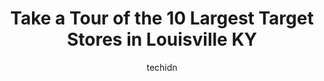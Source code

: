 ---
layout: ampstory
image: https://i0.wp.com/www.depkes.org/wp-content/uploads/2023/06/target-0-in-louisville-ky-1685966281.jpeg?resize=640,853
author: techidn
featured: false
description: Discover the impressive array of Target options in Louisville KY, where you can find 10 of the largest Target establishments in the area. From renowned classics to hidden gems, Louisville KY
title: Take a Tour of the 10 Largest Target Stores in Louisville KY
cover:
   title: Take a Tour of the 10 Largest Target Stores in Louisville KY
   subtitle: Rickpate
   background: https://www.depkes.org/wp-content/uploads/2023/06/target-0-in-louisville-ky-1685966281.jpeg

pages: 
 - layout: thirds
   top: <h1>#1 Target</h1>
   bottom: "<p>Aggressive solicitors make it impossible to shop at this Target location. Security is nowhere to be found. You cant open your car door without getting approached by peop</p>"
   background: https://www.depkes.org/wp-content/uploads/2023/06/target-1-in-louisville-ky-1685966281.jpeg
   backgroundblur: true
 - layout: thirds
   top: <h1>#2 Target</h1>
   bottom: "<p>4640 Taylorsville Rd, Louisville, KY 40220, United States</p>"
   background: https://www.depkes.org/wp-content/uploads/2023/06/target-2-in-louisville-ky-1685966281.jpeg
   cta:
      link: https://www.depkes.org/blog/take-a-tour-of-the-10-largest-target-stores-in-louisville-ky/
      text: Take a Tour of the 10 Largest Target Stores in Louisville KY
 - layout: thirds
   top: <h1>#3 Target</h1>
   bottom: "<p>7311 Jefferson Blvd, Louisville, KY 40219, United States</p>"
   background: https://www.depkes.org/wp-content/uploads/2023/06/target-3-in-louisville-ky-1685966281.jpeg
   cta:
      link: https://www.depkes.org/blog/take-a-tour-of-the-10-largest-target-stores-in-louisville-ky/
      text: Take a Tour of the 10 Largest Target Stores in Louisville KY
 - layout: thirds
   top: <h1>#4 Target</h1>
   bottom: "<p>4174 Westport Rd, Louisville, KY 40207, United States</p>"
   background: https://images.unsplash.com/photo-1599422314077-f4dfdaa4cd09?ixlib=rb-4.0.3&ixid=MnwxMjA3fDB8MHxwaG90by1wYWdlfHx8fGVufDB8fHx8&auto=format&fit=crop&w=640&h=853&q=80
   cta:
      link: https://www.depkes.org/blog/take-a-tour-of-the-10-largest-target-stores-in-louisville-ky/
      text: Take a Tour of the 10 Largest Target Stores in Louisville KY
 - layout: thirds
   top: <h1>#5 Target</h1>
   bottom: "<p>2209 State St, New Albany, IN 47150, United States</p>"
   background: https://images.unsplash.com/photo-1564951434112-64d74cc2a2d7?ixlib=rb-4.0.3&ixid=MnwxMjA3fDB8MHxwaG90by1wYWdlfHx8fGVufDB8fHx8&auto=format&fit=crop&w=640&h=853&q=80
   cta:
      link: https://www.depkes.org/blog/take-a-tour-of-the-10-largest-target-stores-in-louisville-ky/
      text: Take a Tour of the 10 Largest Target Stores in Louisville KY
 - layout: thirds
   top: <h1>#6 Target</h1>
   bottom: "<p>12975 Shelbyville Rd Ste 100, Louisville, KY 40243, United States</p>"
   background: https://images.unsplash.com/photo-1620421680010-0766ff230392?ixlib=rb-4.0.3&ixid=MnwxMjA3fDB8MHxwaG90by1wYWdlfHx8fGVufDB8fHx8&auto=format&fit=crop&w=640&h=853&q=80
   cta:
      link: https://www.depkes.org/blog/take-a-tour-of-the-10-largest-target-stores-in-louisville-ky/
      text: Take a Tour of the 10 Largest Target Stores in Louisville KY
 - layout: thirds
   top: <h1>#7 Target</h1>
   bottom: "<p>4101 Towne Center Dr, Louisville, KY 40241, United States</p>"
   background: https://images.unsplash.com/photo-1546497974-b213c9efb599?ixlib=rb-4.0.3&ixid=MnwxMjA3fDB8MHxwaG90by1wYWdlfHx8fGVufDB8fHx8&auto=format&fit=crop&w=640&h=853&q=80
   cta:
      link: https://www.depkes.org/blog/take-a-tour-of-the-10-largest-target-stores-in-louisville-ky/
      text: Take a Tour of the 10 Largest Target Stores in Louisville KY
 - layout: thirds
   middle: Continue reading...
   background: https://images.unsplash.com/photo-1540457036297-448b6b99e91c?ixlib=rb-4.0.3&ixid=MnwxMjA3fDB8MHxwaG90by1wYWdlfHx8fGVufDB8fHx8&auto=format&fit=crop&w=640&h=853&q=80
   cta:
      link: https://www.depkes.org/blog/take-a-tour-of-the-10-largest-target-stores-in-louisville-ky/
      text: Take a Tour of the 10 Largest Target Stores in Louisville KY
      
---